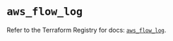 # `aws_flow_log`

Refer to the Terraform Registry for docs: [`aws_flow_log`](https://registry.terraform.io/providers/hashicorp/aws/3.76.1/docs/resources/flow_log).
